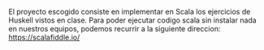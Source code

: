El proyecto escogido consiste en implementar en Scala los ejercicios de Huskell vistos en clase. Para poder ejecutar codigo scala sin instalar nada en nuestros equipos, podemos recurrir a la siguiente direccion:
https://scalafiddle.io/
